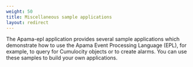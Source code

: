 ```yaml
---
weight: 50
title: Miscellaneous sample applications
layout: redirect
---
```

The Apama-epl application provides several sample applications which demonstrate how to use the Apama Event Processing Language (EPL), for example, to query for Cumulocity objects or to create alarms. You can use these samples to build your own applications.
